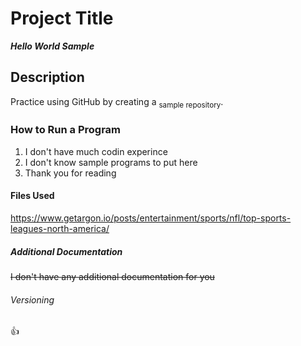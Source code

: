 # Project Title
***Hello World Sample***
## Description 
Practice using GitHub by creating a <sub>sample repository</sub>.
### How to Run a Program
1. I don't have much codin experince
2. I don't know sample programs to put here
3. Thank you for reading
#### Files Used 
https://www.getargon.io/posts/entertainment/sports/nfl/top-sports-leagues-north-america/
##### Additional Documentation 
~~I don't have any additional documentation for you~~
###### Versioning 
:+1:
